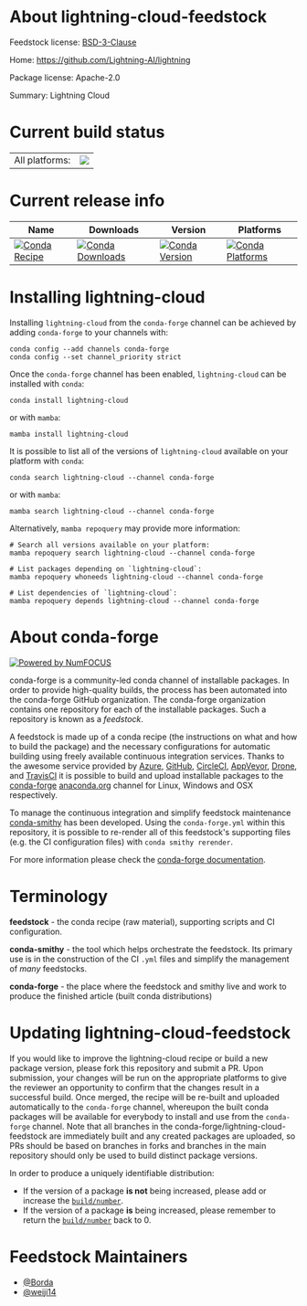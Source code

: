 About lightning-cloud-feedstock
===============================

Feedstock license: [BSD-3-Clause](https://github.com/conda-forge/lightning-cloud-feedstock/blob/main/LICENSE.txt)

Home: https://github.com/Lightning-AI/lightning

Package license: Apache-2.0

Summary: Lightning Cloud

Current build status
====================


<table><tr><td>All platforms:</td>
    <td>
      <a href="https://dev.azure.com/conda-forge/feedstock-builds/_build/latest?definitionId=18816&branchName=main">
        <img src="https://dev.azure.com/conda-forge/feedstock-builds/_apis/build/status/lightning-cloud-feedstock?branchName=main">
      </a>
    </td>
  </tr>
</table>

Current release info
====================

| Name | Downloads | Version | Platforms |
| --- | --- | --- | --- |
| [![Conda Recipe](https://img.shields.io/badge/recipe-lightning--cloud-green.svg)](https://anaconda.org/conda-forge/lightning-cloud) | [![Conda Downloads](https://img.shields.io/conda/dn/conda-forge/lightning-cloud.svg)](https://anaconda.org/conda-forge/lightning-cloud) | [![Conda Version](https://img.shields.io/conda/vn/conda-forge/lightning-cloud.svg)](https://anaconda.org/conda-forge/lightning-cloud) | [![Conda Platforms](https://img.shields.io/conda/pn/conda-forge/lightning-cloud.svg)](https://anaconda.org/conda-forge/lightning-cloud) |

Installing lightning-cloud
==========================

Installing `lightning-cloud` from the `conda-forge` channel can be achieved by adding `conda-forge` to your channels with:

```
conda config --add channels conda-forge
conda config --set channel_priority strict
```

Once the `conda-forge` channel has been enabled, `lightning-cloud` can be installed with `conda`:

```
conda install lightning-cloud
```

or with `mamba`:

```
mamba install lightning-cloud
```

It is possible to list all of the versions of `lightning-cloud` available on your platform with `conda`:

```
conda search lightning-cloud --channel conda-forge
```

or with `mamba`:

```
mamba search lightning-cloud --channel conda-forge
```

Alternatively, `mamba repoquery` may provide more information:

```
# Search all versions available on your platform:
mamba repoquery search lightning-cloud --channel conda-forge

# List packages depending on `lightning-cloud`:
mamba repoquery whoneeds lightning-cloud --channel conda-forge

# List dependencies of `lightning-cloud`:
mamba repoquery depends lightning-cloud --channel conda-forge
```


About conda-forge
=================

[![Powered by
NumFOCUS](https://img.shields.io/badge/powered%20by-NumFOCUS-orange.svg?style=flat&colorA=E1523D&colorB=007D8A)](https://numfocus.org)

conda-forge is a community-led conda channel of installable packages.
In order to provide high-quality builds, the process has been automated into the
conda-forge GitHub organization. The conda-forge organization contains one repository
for each of the installable packages. Such a repository is known as a *feedstock*.

A feedstock is made up of a conda recipe (the instructions on what and how to build
the package) and the necessary configurations for automatic building using freely
available continuous integration services. Thanks to the awesome service provided by
[Azure](https://azure.microsoft.com/en-us/services/devops/), [GitHub](https://github.com/),
[CircleCI](https://circleci.com/), [AppVeyor](https://www.appveyor.com/),
[Drone](https://cloud.drone.io/welcome), and [TravisCI](https://travis-ci.com/)
it is possible to build and upload installable packages to the
[conda-forge](https://anaconda.org/conda-forge) [anaconda.org](https://anaconda.org/)
channel for Linux, Windows and OSX respectively.

To manage the continuous integration and simplify feedstock maintenance
[conda-smithy](https://github.com/conda-forge/conda-smithy) has been developed.
Using the ``conda-forge.yml`` within this repository, it is possible to re-render all of
this feedstock's supporting files (e.g. the CI configuration files) with ``conda smithy rerender``.

For more information please check the [conda-forge documentation](https://conda-forge.org/docs/).

Terminology
===========

**feedstock** - the conda recipe (raw material), supporting scripts and CI configuration.

**conda-smithy** - the tool which helps orchestrate the feedstock.
                   Its primary use is in the construction of the CI ``.yml`` files
                   and simplify the management of *many* feedstocks.

**conda-forge** - the place where the feedstock and smithy live and work to
                  produce the finished article (built conda distributions)


Updating lightning-cloud-feedstock
==================================

If you would like to improve the lightning-cloud recipe or build a new
package version, please fork this repository and submit a PR. Upon submission,
your changes will be run on the appropriate platforms to give the reviewer an
opportunity to confirm that the changes result in a successful build. Once
merged, the recipe will be re-built and uploaded automatically to the
`conda-forge` channel, whereupon the built conda packages will be available for
everybody to install and use from the `conda-forge` channel.
Note that all branches in the conda-forge/lightning-cloud-feedstock are
immediately built and any created packages are uploaded, so PRs should be based
on branches in forks and branches in the main repository should only be used to
build distinct package versions.

In order to produce a uniquely identifiable distribution:
 * If the version of a package **is not** being increased, please add or increase
   the [``build/number``](https://docs.conda.io/projects/conda-build/en/latest/resources/define-metadata.html#build-number-and-string).
 * If the version of a package **is** being increased, please remember to return
   the [``build/number``](https://docs.conda.io/projects/conda-build/en/latest/resources/define-metadata.html#build-number-and-string)
   back to 0.

Feedstock Maintainers
=====================

* [@Borda](https://github.com/Borda/)
* [@weiji14](https://github.com/weiji14/)

